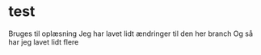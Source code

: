 # test
Bruges til oplæsning
Jeg har lavet lidt ændringer til den her branch
Og så har jeg lavet lidt flere

